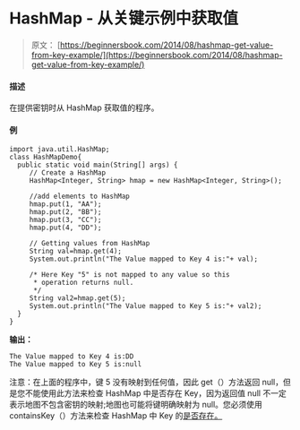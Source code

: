# HashMap - 从关键示例中获取值

> 原文： [https://beginnersbook.com/2014/08/hashmap-get-value-from-key-example/](https://beginnersbook.com/2014/08/hashmap-get-value-from-key-example/)

#### 描述

在提供密钥时从 HashMap 获取值的程序。

#### 例

```
import java.util.HashMap;
class HashMapDemo{ 
  public static void main(String[] args) {
     // Create a HashMap
     HashMap<Integer, String> hmap = new HashMap<Integer, String>();

     //add elements to HashMap
     hmap.put(1, "AA");
     hmap.put(2, "BB");
     hmap.put(3, "CC");
     hmap.put(4, "DD");

     // Getting values from HashMap
     String val=hmap.get(4);
     System.out.println("The Value mapped to Key 4 is:"+ val);

     /* Here Key "5" is not mapped to any value so this 
      * operation returns null.
      */
     String val2=hmap.get(5);
     System.out.println("The Value mapped to Key 5 is:"+ val2);
  }
}
```

**输出：**

```
The Value mapped to Key 4 is:DD
The Value mapped to Key 5 is:null

```

注意：在上面的程序中，键 5 没有映射到任何值，因此 get（）方法返回 null，但是您不能使用此方法来检查 HashMap 中是否存在 Key，因为返回值 null 不一定表示地图不包含密钥的映射;地图也可能将键明确映射为 null。您必须使用 containsKey（）方法来检查 HashMap 中 Key 的[是否存在。](https://beginnersbook.com/2014/07/java-check-if-a-particular-key-exists-in-hashmap-example/ "Java – Check if a particular key exists in HashMap example")